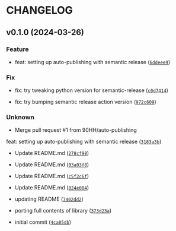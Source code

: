 # CHANGELOG



## v0.1.0 (2024-03-26)

### Feature

* feat: setting up auto-publishing with semantic release ([`6ddeee9`](https://github.com/90HH/curve-matcher-py/commit/6ddeee9e1ff10c5af2f332fbaa9d3f7d79d9e9d1))

### Fix

* fix: try tweaking python version for semantic-release ([`c0d7414`](https://github.com/90HH/curve-matcher-py/commit/c0d74140d486480f09b99cb4855eadfbdc3910ee))

* fix: try bumping semantic release action version ([`972c609`](https://github.com/90HH/curve-matcher-py/commit/972c609bb95854e7c2c879ad12df6750ae44f53c))

### Unknown

* Merge pull request #1 from 90HH/auto-publishing

feat: setting up auto-publishing with semantic release ([`3183a3b`](https://github.com/90HH/curve-matcher-py/commit/3183a3b9b9e7da573eba4e8e2c969c8a30daf9ea))

* Update README.md ([`278cf98`](https://github.com/90HH/curve-matcher-py/commit/278cf98fba638f350b1788d20d389796e8a5b1bf))

* Update README.md ([`03a03f8`](https://github.com/90HH/curve-matcher-py/commit/03a03f824860f18db91439b33f4ff88e0f874e63))

* Update README.md ([`c5f2c6f`](https://github.com/90HH/curve-matcher-py/commit/c5f2c6f6d6ab4416d701dca56307e6ed94fc5817))

* Update README.md ([`824e084`](https://github.com/90HH/curve-matcher-py/commit/824e08458f281d25dfac98474ce4706c6a90cdc8))

* updating README ([`7402dd2`](https://github.com/90HH/curve-matcher-py/commit/7402dd2b35cb885ff092b0eb0533a780de324471))

* porting full contents of library ([`373d23a`](https://github.com/90HH/curve-matcher-py/commit/373d23a9667c9214db1055a8c524f0fbdb4d3f27))

* initial commit ([`4ca85db`](https://github.com/90HH/curve-matcher-py/commit/4ca85db3cfaa480176cee4fa893aa5754229e6bb))
